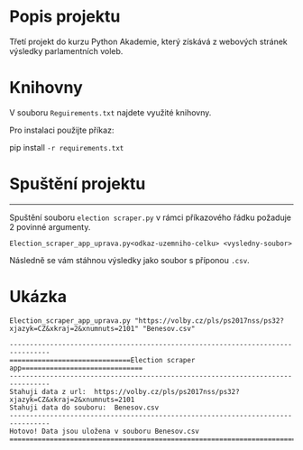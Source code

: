 # Popis projektu
Třetí projekt do kurzu Python Akademie, který získává z webových stránek výsledky parlamentních voleb.

# Knihovny
V souboru `Reguirements.txt` najdete využité knihovny.

Pro instalaci použijte příkaz:

pip install `-r requirements.txt`

# Spuštění projektu
---
Spuštění souboru ```election scraper.py``` v rámci příkazového řádku požaduje 2 povinné argumenty.

```
Election_scraper_app_uprava.py<odkaz-uzemniho-celku> <vysledny-soubor>
```

Následně se vám stáhnou výsledky jako soubor s příponou ```.csv```.

# Ukázka
```
Election_scraper_app_uprava.py "https://volby.cz/pls/ps2017nss/ps32?xjazyk=CZ&xkraj=2&xnumnuts=2101" "Benesov.csv"
```
```
--------------------------------------------------------------------------------
==============================Election scraper app==============================
--------------------------------------------------------------------------------
Stahuji data z url:  https://volby.cz/pls/ps2017nss/ps32?xjazyk=CZ&xkraj=2&xnumnuts=2101
Stahuji data do souboru:  Benesov.csv
--------------------------------------------------------------------------------
Hotovo! Data jsou uložena v souboru Benesov.csv
================================================================================
```


